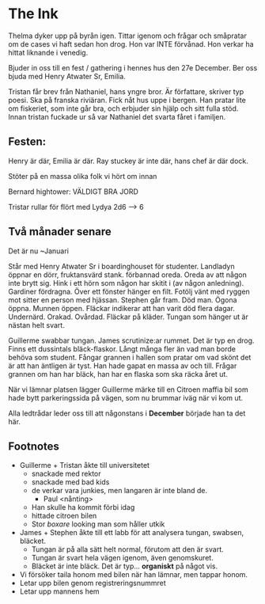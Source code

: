 # The Ink

Thelma dyker upp på byrån igen. Tittar igenom och frågar och småpratar om de cases vi haft sedan hon drog. Hon var INTE förvånad. Hon verkar ha hittat liknande i venedig.

Bjuder in oss till en fest / gathering i hennes hus den 27e December. Ber oss bjuda med Henry Atwater Sr, Emilia.

Tristan får brev från Nathaniel, hans yngre bror. Är författare, skriver typ poesi. Ska på franska riviäran. Fick nåt hus uppe i bergen. Han pratar lite om fiskeriet, som inte går bra, och erbjuder sin hjälp och sitt fulla stöd. Innan tristan fuckade ur så var Nathaniel det svarta fåret i familjen.

## Festen:

Henry är där, Emilia är där. Ray stuckey är inte där, hans chef är där dock.

Stöter på en massa olika folk vi hört om innan

Bernard hightower: VÄLDIGT BRA JORD

Tristar rullar för flört med Lydya 2d6 --> 6

## Två månader senare

Det är nu ~Januari

Står med Henry Atwater Sr i boardinghouset för studenter. Landladyn öppnar en dörr, fruktansvärd stank.
förbannad oreda. Oreda av att någon inte brytt sig. Hink i ett hörn som någon har skitit i (av någon anledning). Gardiner fördragna. Över ett fönster hänger en filt. Fotölj vänt med ryggen mot sitter en person med hjässan. Stephen går fram. Död man. Ögona öppna. Munnen öppen. Fläckar indikerar att han varit död flera dagar. Undernärd. Orakad. Ovårdad. Fläckar på kläder. Tungan som hänger ut är nästan helt svart.

Guillerme swabbar tungan. James scrutinize:ar rummet. Det är typ en drog. Finns ett dussintals bläck-flaskor. Långt många fler än vad man borde behöva som student. Fångar grannen i hallen som pratar om vad skönt det är att han äntligen är tyst. Han hade gapat en massa av och till. Frågar grannen om han har bläck, han har en flaska som ska räcka året ut.

När vi lämnar platsen lägger Guillerme märke till en Citroen maffia bil som hade bytt parkeringssida på vägen, som nu brummar iväg när vi kom ut.

Alla ledtrådar leder oss till att någonstans i **December** började han ta det här.

## Footnotes

- Guillerme + Tristan åkte till universitetet
  - snackade med rektor
  - snackade med bad kids
  - de verkar vara junkies, men langaren är inte bland de.
    - Paul \<nånting\>
  - Han skulle ha kommit förbi idag
  - hittade citroen bilen
  - Stor _boxare_ looking man som håller utkik
- James + Stephen åkte till ett labb för att analysera tungan, swabsen, bläcket.
  - Tungan är på alla sätt helt normal, förutom att den är svart.
  - Tungan är svart hela vägen igenom, även genomskuret.
  - Bläcket är inte bläck. Det är typ... **organiskt** på något vis.
- Vi försöker taila honom med bilen när han lämnar, men tappar honom.
- Letar upp bilen genom registreringsnummret
- Letar upp mannens hem
